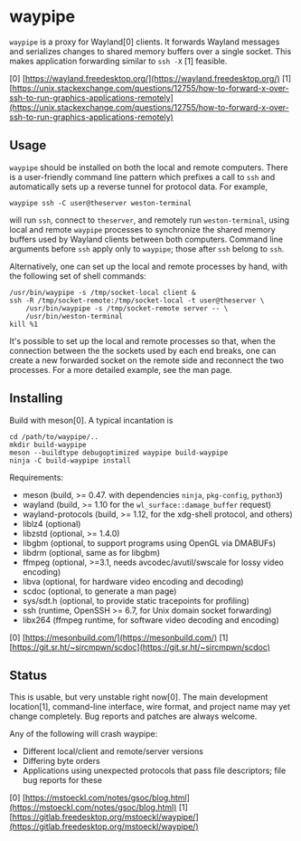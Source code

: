 waypipe
================================================================================

`waypipe` is a proxy for Wayland[0] clients. It forwards Wayland messages and
serializes changes to shared memory buffers over a single socket. This makes
application forwarding similar to `ssh -X` [1] feasible.

[0] [https://wayland.freedesktop.org/](https://wayland.freedesktop.org/)
[1] [https://unix.stackexchange.com/questions/12755/how-to-forward-x-over-ssh-to-run-graphics-applications-remotely](https://unix.stackexchange.com/questions/12755/how-to-forward-x-over-ssh-to-run-graphics-applications-remotely)

## Usage

`waypipe` should be installed on both the local and remote computers. There is
a user-friendly command line pattern which prefixes a call to `ssh` and
automatically sets up a reverse tunnel for protocol data. For example,

    waypipe ssh -C user@theserver weston-terminal

will run `ssh`, connect to `theserver`, and remotely run `weston-terminal`,
using local and remote `waypipe` processes to synchronize the shared memory
buffers used by Wayland clients between both computers. Command line arguments
before `ssh` apply only to `waypipe`; those after `ssh` belong to `ssh`.

Alternatively, one can set up the local and remote processes by hand, with the
following set of shell commands:

    /usr/bin/waypipe -s /tmp/socket-local client &
    ssh -R /tmp/socket-remote:/tmp/socket-local -t user@theserver \
        /usr/bin/waypipe -s /tmp/socket-remote server -- \
        /usr/bin/weston-terminal
    kill %1

It's possible to set up the local and remote processes so that, when the
connection between the the sockets used by each end breaks, one can create
a new forwarded socket on the remote side and reconnect the two processes.
For a more detailed example, see the man page.

## Installing

Build with meson[0]. A typical incantation is

    cd /path/to/waypipe/..
    mkdir build-waypipe
    meson --buildtype debugoptimized waypipe build-waypipe
    ninja -C build-waypipe install

Requirements:

* meson (build, >= 0.47. with dependencies `ninja`, `pkg-config`, `python3`)
* wayland (build, >= 1.10 for the `wl_surface::damage_buffer` request)
* wayland-protocols (build, >= 1.12, for the xdg-shell protocol, and others)
* liblz4 (optional)
* libzstd (optional, >= 1.4.0)
* libgbm (optional, to support programs using OpenGL via DMABUFs)
* libdrm (optional, same as for libgbm)
* ffmpeg (optional, >=3.1, needs avcodec/avutil/swscale for lossy video encoding)
* libva (optional, for hardware video encoding and decoding)
* scdoc (optional, to generate a man page)
* sys/sdt.h (optional, to provide static tracepoints for profiling)
* ssh (runtime, OpenSSH >= 6.7, for Unix domain socket forwarding)
* libx264 (ffmpeg runtime, for software video decoding and encoding)

[0] [https://mesonbuild.com/](https://mesonbuild.com/)
[1] [https://git.sr.ht/~sircmpwn/scdoc](https://git.sr.ht/~sircmpwn/scdoc)

## Status

This is usable, but very unstable right now[0]. The main development
location[1], command-line interface, wire format, and project name may
yet change completely. Bug reports and patches are always welcome.

Any of the following will crash waypipe:

* Different local/client and remote/server versions
* Differing byte orders
* Applications using unexpected protocols that pass file descriptors; file
  bug reports for these

[0] [https://mstoeckl.com/notes/gsoc/blog.html](https://mstoeckl.com/notes/gsoc/blog.html)
[1] [https://gitlab.freedesktop.org/mstoeckl/waypipe/](https://gitlab.freedesktop.org/mstoeckl/waypipe/)
